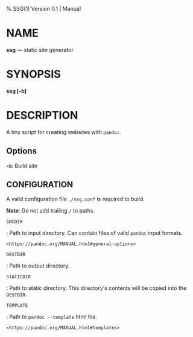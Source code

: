 % SSG(1) Version 0.1 | Manual

# NAME

**ssg** — static site generator

# SYNOPSIS

**ssg [-b]**

# DESCRIPTION

A tiny script for creating websites with `pandoc`.

## Options

**`-b`**:	Build site

## CONFIGURATION

A valid configuration file `./ssg.conf` is required to build.

**Note**: Do not add trailing `/` to paths.

`SRCDIR`

:	Path to input directory. Can contain files of valid `pandoc` input formats.

	<https://pandoc.org/MANUAL.html#general-options>

`DESTDIR`

:	Path to output directory.

`STATICDIR`

:	Path to static directory. This directory's contents will be copied into the `DESTDIR`.

`TEMPLATE`

:	Path to `pandoc --template` html file.
	
	<https://pandoc.org/MANUAL.html#templates>